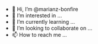 - 👋 Hi, I’m @marianz-bonfire
- 👀 I’m interested in ...
- 🌱 I’m currently learning ...
- 💞️ I’m looking to collaborate on ...
- 📫 How to reach me ...

<!---
marianz-bonfire/marianz-bonfire is a ✨ special ✨ repository because its `README.md` (this file) appears on your GitHub profile.
You can click the Preview link to take a look at your changes.
--->

